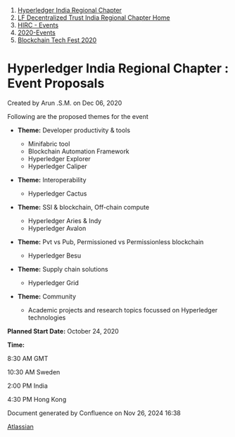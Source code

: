 1. [Hyperledger India Regional Chapter](index.html)
2. [LF Decentralized Trust India Regional Chapter Home](LF-Decentralized-Trust-India-Regional-Chapter-Home_19169282.html)
3. [HIRC - Events](HIRC---Events_19169346.html)
4. [2020-Events](2020-Events_19169348.html)
5. [Blockchain Tech Fest 2020](Blockchain-Tech-Fest-2020_19169515.html)

# Hyperledger India Regional Chapter : Event Proposals

Created by Arun .S.M. on Dec 06, 2020

Following are the proposed themes for the event

- **Theme:** Developer productivity &amp; tools
  
  - Minifabric tool
  - Blockchain Automation Framework
  - Hyperledger Explorer
  - Hyperledger Caliper
- **Theme:** Interoperability 
  
  - Hyperledger Cactus
- **Theme:** SSI &amp; blockchain, Off-chain compute
  
  - Hyperledger Aries &amp; Indy
  - Hyperledger Avalon
- **Theme:** Pvt vs Pub, Permissioned vs Permissionless blockchain
  
  - Hyperledger Besu
- **Theme:** Supply chain solutions
  
  - Hyperledger Grid
- **Theme:** Community
  
  - Academic projects and research topics focussed on Hyperledger technologies

**Planned Start Date:** October 24, 2020

**Time:**

8:30 AM GMT

10:30 AM Sweden

2:00 PM India

4:30 PM Hong Kong

Document generated by Confluence on Nov 26, 2024 16:38

[Atlassian](http://www.atlassian.com/)
